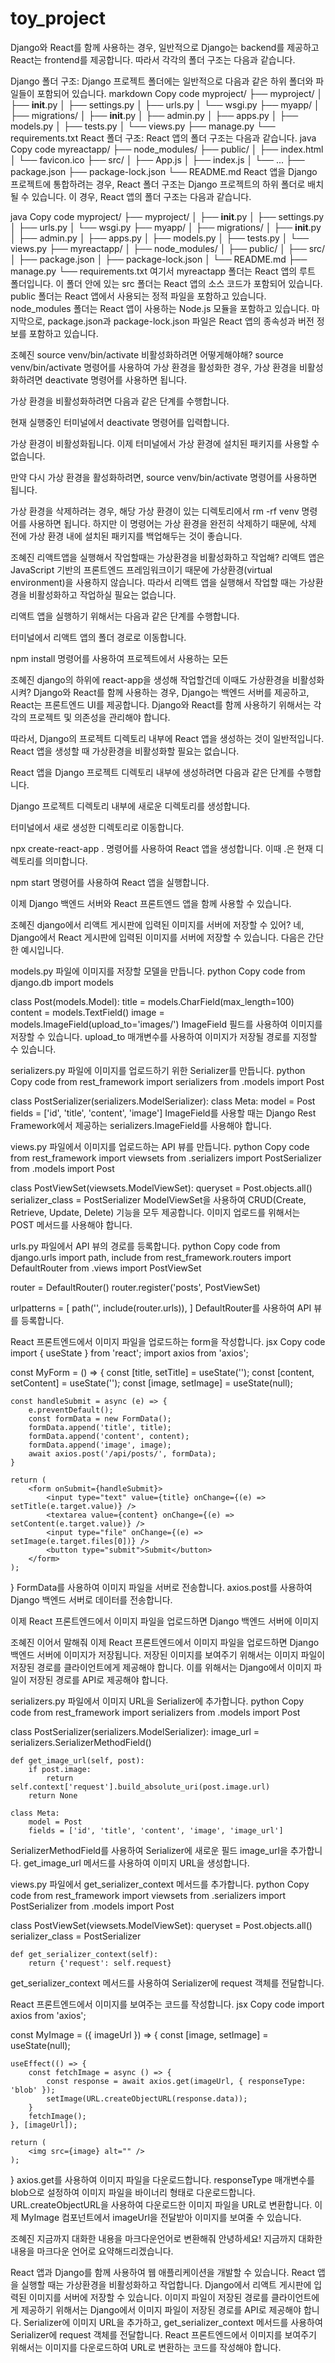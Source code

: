 # toy_project


Django와 React를 함께 사용하는 경우, 일반적으로 Django는 backend를 제공하고 React는 frontend를 제공합니다. 따라서 각각의 폴더 구조는 다음과 같습니다.

Django 폴더 구조:
Django 프로젝트 폴더에는 일반적으로 다음과 같은 하위 폴더와 파일들이 포함되어 있습니다.
markdown
Copy code
myproject/
├── myproject/
│   ├── __init__.py
│   ├── settings.py
│   ├── urls.py
│   └── wsgi.py
├── myapp/
│   ├── migrations/
│   ├── __init__.py
│   ├── admin.py
│   ├── apps.py
│   ├── models.py
│   ├── tests.py
│   └── views.py
├── manage.py
└── requirements.txt
React 폴더 구조:
React 앱의 폴더 구조는 다음과 같습니다.
java
Copy code
myreactapp/
├── node_modules/
├── public/
│   ├── index.html
│   └── favicon.ico
├── src/
│   ├── App.js
│   ├── index.js
│   └── ...
├── package.json
├── package-lock.json
└── README.md
React 앱을 Django 프로젝트에 통합하려는 경우, React 폴더 구조는 Django 프로젝트의 하위 폴더로 배치될 수 있습니다. 이 경우, React 앱의 폴더 구조는 다음과 같습니다.

java
Copy code
myproject/
├── myproject/
│   ├── __init__.py
│   ├── settings.py
│   ├── urls.py
│   └── wsgi.py
├── myapp/
│   ├── migrations/
│   ├── __init__.py
│   ├── admin.py
│   ├── apps.py
│   ├── models.py
│   ├── tests.py
│   └── views.py
├── myreactapp/
│   ├── node_modules/
│   ├── public/
│   ├── src/
│   ├── package.json
│   ├── package-lock.json
│   └── README.md
├── manage.py
└── requirements.txt
여기서 myreactapp 폴더는 React 앱의 루트 폴더입니다. 이 폴더 안에 있는 src 폴더는 React 앱의 소스 코드가 포함되어 있습니다. public 폴더는 React 앱에서 사용되는 정적 파일을 포함하고 있습니다. node_modules 폴더는 React 앱이 사용하는 Node.js 모듈을 포함하고 있습니다. 마지막으로, package.json과 package-lock.json 파일은 React 앱의 종속성과 버전 정보를 포함하고 있습니다.




조혜진
source venv/bin/activate 비활성화하려면 어떻게해야해?
source venv/bin/activate 명령어를 사용하여 가상 환경을 활성화한 경우, 가상 환경을 비활성화하려면 deactivate 명령어를 사용하면 됩니다.

가상 환경을 비활성화하려면 다음과 같은 단계를 수행합니다.

현재 실행중인 터미널에서 deactivate 명령어를 입력합니다.

가상 환경이 비활성화됩니다. 이제 터미널에서 가상 환경에 설치된 패키지를 사용할 수 없습니다.

만약 다시 가상 환경을 활성화하려면, source venv/bin/activate 명령어를 사용하면 됩니다.

가상 환경을 삭제하려는 경우, 해당 가상 환경이 있는 디렉토리에서 rm -rf venv 명령어를 사용하면 됩니다. 하지만 이 명령어는 가상 환경을 완전히 삭제하기 때문에, 삭제 전에 가상 환경 내에 설치된 패키지를 백업해두는 것이 좋습니다.




조혜진
리액트앱을 실행해서 작업할때는 가상환경을 비활성화하고 작업해?
리액트 앱은 JavaScript 기반의 프론트엔드 프레임워크이기 때문에 가상환경(virtual environment)을 사용하지 않습니다. 따라서 리액트 앱을 실행해서 작업할 때는 가상환경을 비활성화하고 작업하실 필요는 없습니다.

리액트 앱을 실행하기 위해서는 다음과 같은 단계를 수행합니다.

터미널에서 리액트 앱의 폴더 경로로 이동합니다.

npm install 명령어를 사용하여 프로젝트에서 사용하는 모든




조혜진
django의 하위에 react-app을 생성해 작업할건데 이때도 가상환경을 비활성화시켜?
Django와 React를 함께 사용하는 경우, Django는 백엔드 서버를 제공하고, React는 프론트엔드 UI를 제공합니다. Django와 React를 함께 사용하기 위해서는 각각의 프로젝트 및 의존성을 관리해야 합니다.

따라서, Django의 프로젝트 디렉토리 내부에 React 앱을 생성하는 것이 일반적입니다. React 앱을 생성할 때 가상환경을 비활성화할 필요는 없습니다.

React 앱을 Django 프로젝트 디렉토리 내부에 생성하려면 다음과 같은 단계를 수행합니다.

Django 프로젝트 디렉토리 내부에 새로운 디렉토리를 생성합니다.

터미널에서 새로 생성한 디렉토리로 이동합니다.

npx create-react-app . 명령어를 사용하여 React 앱을 생성합니다. 이때 .은 현재 디렉토리를 의미합니다.

npm start 명령어를 사용하여 React 앱을 실행합니다.

이제 Django 백엔드 서버와 React 프론트엔드 앱을 함께 사용할 수 있습니다.




조혜진
django에서 리액트 게시판에 입력된 이미지를 서버에 저장할 수 있어?
네, Django에서 React 게시판에 입력된 이미지를 서버에 저장할 수 있습니다. 다음은 간단한 예시입니다.

models.py 파일에 이미지를 저장할 모델을 만듭니다.
python
Copy code
from django.db import models

class Post(models.Model):
    title = models.CharField(max_length=100)
    content = models.TextField()
    image = models.ImageField(upload_to='images/')
ImageField 필드를 사용하여 이미지를 저장할 수 있습니다. upload_to 매개변수를 사용하여 이미지가 저장될 경로를 지정할 수 있습니다.

serializers.py 파일에 이미지를 업로드하기 위한 Serializer를 만듭니다.
python
Copy code
from rest_framework import serializers
from .models import Post

class PostSerializer(serializers.ModelSerializer):
    class Meta:
        model = Post
        fields = ['id', 'title', 'content', 'image']
ImageField를 사용할 때는 Django Rest Framework에서 제공하는 serializers.ImageField를 사용해야 합니다.

views.py 파일에서 이미지를 업로드하는 API 뷰를 만듭니다.
python
Copy code
from rest_framework import viewsets
from .serializers import PostSerializer
from .models import Post

class PostViewSet(viewsets.ModelViewSet):
    queryset = Post.objects.all()
    serializer_class = PostSerializer
ModelViewSet을 사용하여 CRUD(Create, Retrieve, Update, Delete) 기능을 모두 제공합니다. 이미지 업로드를 위해서는 POST 메서드를 사용해야 합니다.

urls.py 파일에서 API 뷰의 경로를 등록합니다.
python
Copy code
from django.urls import path, include
from rest_framework.routers import DefaultRouter
from .views import PostViewSet

router = DefaultRouter()
router.register('posts', PostViewSet)

urlpatterns = [
    path('', include(router.urls)),
]
DefaultRouter를 사용하여 API 뷰를 등록합니다.

React 프론트엔드에서 이미지 파일을 업로드하는 form을 작성합니다.
jsx
Copy code
import { useState } from 'react';
import axios from 'axios';

const MyForm = () => {
    const [title, setTitle] = useState('');
    const [content, setContent] = useState('');
    const [image, setImage] = useState(null);

    const handleSubmit = async (e) => {
        e.preventDefault();
        const formData = new FormData();
        formData.append('title', title);
        formData.append('content', content);
        formData.append('image', image);
        await axios.post('/api/posts/', formData);
    }

    return (
        <form onSubmit={handleSubmit}>
            <input type="text" value={title} onChange={(e) => setTitle(e.target.value)} />
            <textarea value={content} onChange={(e) => setContent(e.target.value)} />
            <input type="file" onChange={(e) => setImage(e.target.files[0])} />
            <button type="submit">Submit</button>
        </form>
    );
}
FormData를 사용하여 이미지 파일을 서버로 전송합니다. axios.post를 사용하여 Django 백엔드 서버로 데이터를 전송합니다.

이제 React 프론트엔드에서 이미지 파일을 업로드하면 Django 백엔드 서버에 이미지




조혜진
이어서 말해줘
이제 React 프론트엔드에서 이미지 파일을 업로드하면 Django 백엔드 서버에 이미지가 저장됩니다. 저장된 이미지를 보여주기 위해서는 이미지 파일이 저장된 경로를 클라이언트에게 제공해야 합니다. 이를 위해서는 Django에서 이미지 파일이 저장된 경로를 API로 제공해야 합니다.

serializers.py 파일에서 이미지 URL을 Serializer에 추가합니다.
python
Copy code
from rest_framework import serializers
from .models import Post

class PostSerializer(serializers.ModelSerializer):
    image_url = serializers.SerializerMethodField()

    def get_image_url(self, post):
        if post.image:
            return self.context['request'].build_absolute_uri(post.image.url)
        return None

    class Meta:
        model = Post
        fields = ['id', 'title', 'content', 'image', 'image_url']
SerializerMethodField를 사용하여 Serializer에 새로운 필드 image_url을 추가합니다. get_image_url 메서드를 사용하여 이미지 URL을 생성합니다.

views.py 파일에서 get_serializer_context 메서드를 추가합니다.
python
Copy code
from rest_framework import viewsets
from .serializers import PostSerializer
from .models import Post

class PostViewSet(viewsets.ModelViewSet):
    queryset = Post.objects.all()
    serializer_class = PostSerializer

    def get_serializer_context(self):
        return {'request': self.request}
get_serializer_context 메서드를 사용하여 Serializer에 request 객체를 전달합니다.

React 프론트엔드에서 이미지를 보여주는 코드를 작성합니다.
jsx
Copy code
import axios from 'axios';

const MyImage = ({ imageUrl }) => {
    const [image, setImage] = useState(null);

    useEffect(() => {
        const fetchImage = async () => {
            const response = await axios.get(imageUrl, { responseType: 'blob' });
            setImage(URL.createObjectURL(response.data));
        }
        fetchImage();
    }, [imageUrl]);

    return (
        <img src={image} alt="" />
    );
}
axios.get를 사용하여 이미지 파일을 다운로드합니다. responseType 매개변수를 blob으로 설정하여 이미지 파일을 바이너리 형태로 다운로드합니다. URL.createObjectURL을 사용하여 다운로드한 이미지 파일을 URL로 변환합니다. 이제 MyImage 컴포넌트에서 imageUrl을 전달받아 이미지를 보여줄 수 있습니다.




조혜진
지금까지 대화한 내용을 마크다운언어로 변환해줘
안녕하세요! 지금까지 대화한 내용을 마크다운 언어로 요약해드리겠습니다.

React 앱과 Django를 함께 사용하여 웹 애플리케이션을 개발할 수 있습니다.
React 앱을 실행할 때는 가상환경을 비활성화하고 작업합니다.
Django에서 리액트 게시판에 입력된 이미지를 서버에 저장할 수 있습니다.
이미지 파일이 저장된 경로를 클라이언트에게 제공하기 위해서는 Django에서 이미지 파일이 저장된 경로를 API로 제공해야 합니다.
Serializer에 이미지 URL을 추가하고, get_serializer_context 메서드를 사용하여 Serializer에 request 객체를 전달합니다.
React 프론트엔드에서 이미지를 보여주기 위해서는 이미지를 다운로드하여 URL로 변환하는 코드를 작성해야 합니다.
